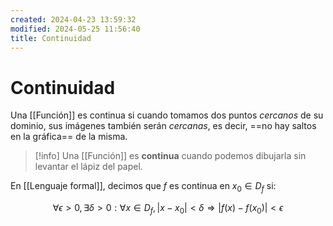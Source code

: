 ```yaml
---
created: 2024-04-23 13:59:32
modified: 2024-05-25 11:56:40
title: Continuidad
---
```


# Continuidad

Una [[Función]] es continua si cuando tomamos dos puntos *cercanos* de su dominio, sus imágenes también serán *cercanas*, es decir, ==no hay saltos en la gráfica== de la misma.

> [!info]
> Una [[Función]] es **continua** cuando podemos dibujarla sin levantar el lápiz del papel.

En [[Lenguaje formal]], decimos que $f$ es continua en $x_0 \in D_f$ si:

$$
\forall\epsilon>0,\exists\delta>0:\forall x\in D_f,|x-x_0|<\delta \Rightarrow |f(x)-f(x_0)|<\epsilon
$$
